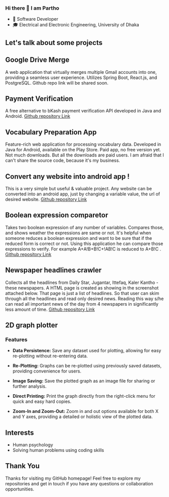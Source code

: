 ### Hi there 👋 I am Partho

<!--
**partho5/partho5** is a ✨ _special_ ✨ repository because its `README.md` (this file) appears on your GitHub profile.

Here are some ideas to get you started:

- 🔭 I’m currently working on ...
- 🌱 I’m currently learning ...
- 👯 I’m looking to collaborate on ...
- 🤔 I’m looking for help with ...
- 💬 Ask me about ...
- 📫 How to reach me: ...
- 😄 Pronouns: ...
- ⚡ Fun fact: ...
-->



- 💼 Software Developer
- 🎓 Electrical and Electronic Engineering, University of Dhaka


## Let's talk about some projects

## Google Drive Merge
A web application that virtually merges multiple Gmail accounts into one, providing a seamless user experience. Utilizes Spring Boot, React.js, and PostgreSQL. Github repo link will be shared soon.

## Payment Verification
A free alternative to bKash payment verification API developed in Java and Android. [Github repository Link](https://github.com/partho5/payment-verification)

## Vocabulary Preparation App
Feature-rich web application for processing vocabulary data. Developed in Java for Android, available on the Play Store. Paid app, no free version yet. Not much downloads. But all the downloads are paid users. I am afraid that I can't share the source code, because it's my business.

## Convert any website into android app !
This is a very simple but useful & valuable project. Any website can be converted into an android app, just by changing a variable value, the url of desired website. [Github repository Link](https://github.com/partho5/convert-any-website-into-android-app)

## Boolean expression comparetor
Takes two boolean expression of any number of variables. Compares those, and shows weather the expressions are same or not.
It's helpful when someone reduces a boolean expression and want to be sure that if the reduced form is correct or not. Using this application he can compare those expressions to verify. For example A+A!B+B!C+!AB!C is reduced to A+B!C . [Github repository Link](https://github.com/partho5/boolean-expression-comparetor)

## Newspaper headlines crawler
Collects all the headlines from Daily Star, Jugantar, Ittefaq, Kaler Kantho - these newspapers. A HTML page is created as showing in the screenshot attached below. That page is just a list of headlines. So that user can skim through all the headlines and read only desired news. Reading this way s/he can read all important news of the day from 4 newspapers in significantly less amount of time. [Github repository Link](https://github.com/partho5/newspaper-headlines-crawler)

## 2D graph plotter
### Features

- **Data Persistence:** Save any dataset used for plotting, allowing for easy re-plotting without re-entering data.

- **Re-Plotting:** Graphs can be re-plotted using previously saved datasets, providing convenience for users.

- **Image Saving:** Save the plotted graph as an image file for sharing or further analysis.

- **Direct Printing:** Print the graph directly from the right-click menu for quick and easy hard copies.

- **Zoom-In and Zoom-Out:** Zoom in and out options available for both X and Y axes, providing a detailed or holistic view of the plotted data.




## Interests

- Human psychology
- Solving human problems using coding skills

## Thank You

Thanks for visiting my GitHub homepage! Feel free to explore my repositories and get in touch if you have any questions or collaboration opportunities.
